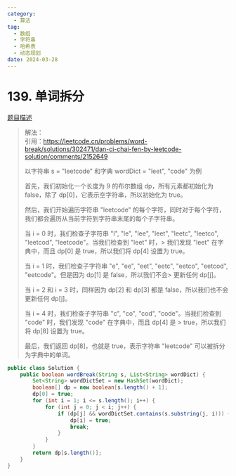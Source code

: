 ```yaml
---
category: 
  - 算法
tag: 
  - 数组
  - 字符串
  - 哈希表
  - 动态规划
date: 2024-03-28
---
```


# 139. 单词拆分

<Badge text="中等" type="warning" vertical="middle" />

[题目描述](https://leetcode.cn/problems/word-break/)




> 解法：  
> 引用：https://leetcode.cn/problems/word-break/solutions/302471/dan-ci-chai-fen-by-leetcode-solution/comments/2152649
> 
> 以字符串 s = "leetcode" 和字典 wordDict = "leet", "code" 为例
> 
> 首先，我们初始化一个长度为 9 的布尔数组 dp，所有元素都初始化为 false，除了 dp[0]，它表示空字符串，所以初始化为 true。
> 
> 然后，我们开始遍历字符串 "leetcode" 的每个字符，同时对于每个字符，我们都会遍历从当前字符到字符串末尾的每个子字符串。
> 
> 当 i = 0 时，我们检查子字符串 "l", "le", "lee", "leet", "leetc", "leetco", "leetcod", "leetcode"。当我们检查到 "leet" 时，> 我们发现 "leet" 在字典中，而且 dp[0] 是 true，所以我们将 dp[4] 设置为 true。
> 
> 当 i = 1 时，我们检查子字符串 "e", "ee", "eet", "eetc", "eetco", "eetcod", "eetcode"。但是因为 dp[1] 是 false，所以我们不会> 更新任何 dp[j]。
> 
> 当 i = 2 和 i = 3 时，同样因为 dp[2] 和 dp[3] 都是 false，所以我们也不会更新任何 dp[j]。
> 
> 当 i = 4 时，我们检查子字符串 "c", "co", "cod", "code"。当我们检查到 "code" 时，我们发现 "code" 在字典中，而且 dp[4] 是 > true，所以我们将 dp[8] 设置为 true。
> 
> 最后，我们返回 dp[8]，也就是 true，表示字符串 "leetcode" 可以被拆分为字典中的单词。

```java
public class Solution {
    public boolean wordBreak(String s, List<String> wordDict) {
        Set<String> wordDictSet = new HashSet(wordDict);
        boolean[] dp = new boolean[s.length() + 1];
        dp[0] = true;
        for (int i = 1; i <= s.length(); i++) {
            for (int j = 0; j < i; j++) {
                if (dp[j] && wordDictSet.contains(s.substring(j, i))) {
                    dp[i] = true;
                    break;
                }
            }
        }
        return dp[s.length()];
    }
}
```